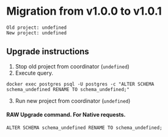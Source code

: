 # Migration from v1.0.0 to v1.0.1
```
Old project: undefined
New project: undefined
```


## Upgrade instructions
 1) Stop old project from coordinator (`undefined`)
 2) Execute query.

```
docker exec postgres psql -U postgres -c "ALTER SCHEMA schema_undefined RENAME TO schema_undefined;"
```
 3) Run new project from coordinator (`undefined`)

#### RAW Upgrade command. For Native requests.
`ALTER SCHEMA schema_undefined RENAME TO schema_undefined;`

